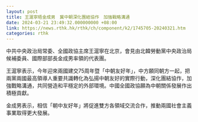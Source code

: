 ```yaml
---
layout: post
title: 王滬寧晤金成男　冀中朝深化團結協作　加強戰略溝通
date: 2024-03-21 23:49:32.000000000 +08:00
link: https://news.rthk.hk/rthk/ch/component/k2/1745705-20240321.htm
categories: rthk
---
```


中共中央政治局常委、全國政協主席王滬寧在北京，會見由北韓勞動黨中央政治局候補委員、國際部部長金成男率領的代表團。

王滬寧表示，今年迎來兩國建交75周年暨「中朝友好年」，中方願同朝方一起，把兩黨兩國最高領導人重要共識轉化為弘揚中朝友好的實際行動，深化團結協作，加強戰略溝通，共同營造和平穩定的外部環境。中國全國政協願為中朝關係發展作出積極貢獻。

金成男表示，相信「朝中友好年」將促進雙方各領域交流合作，推動兩國社會主義事業取得更大發展。
